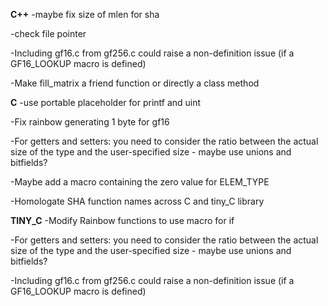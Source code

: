 **C++**
-maybe fix size of mlen for sha

-check file pointer

-Including gf16.c from gf256.c could raise a non-definition issue (if a GF16_LOOKUP macro is defined)

-Make fill_matrix a friend function or directly a class method

**C**
-use portable placeholder for printf and uint

-Fix rainbow generating 1 byte for gf16

-For getters and setters: you need to consider the ratio between the actual size of the type and the user-specified size
    - maybe use unions and bitfields?

-Maybe add a macro containing the zero value for ELEM_TYPE

-Homologate SHA function names across C and tiny_C library

**TINY_C**
-Modify Rainbow functions to use macro for if

-For getters and setters: you need to consider the ratio between the actual size of the type and the user-specified size
    - maybe use unions and bitfields?

-Including gf16.c from gf256.c could raise a non-definition issue (if a GF16_LOOKUP macro is defined)